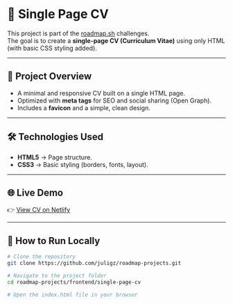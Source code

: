 # 📄 Single Page CV

This project is part of the [roadmap.sh](https://roadmap.sh/) challenges.  
The goal is to create a **single-page CV (Curriculum Vitae)** using only HTML (with basic CSS styling added).  

---

## 🚀 Project Overview

- A minimal and responsive CV built on a single HTML page.  
- Optimized with **meta tags** for SEO and social sharing (Open Graph).  
- Includes a **favicon** and a simple, clean design.  

---

## 🛠 Technologies Used

- **HTML5** → Page structure.  
- **CSS3** → Basic styling (borders, fonts, layout).  

---

## 🌐 Live Demo

👉 [View CV on Netlify](https://page-cv.netlify.app/)

---

## 📌 How to Run Locally

```bash
# Clone the repository
git clone https://github.com/juligz/roadmap-projects.git

# Navigate to the project folder
cd roadmap-projects/frontend/single-page-cv

# Open the index.html file in your browser
